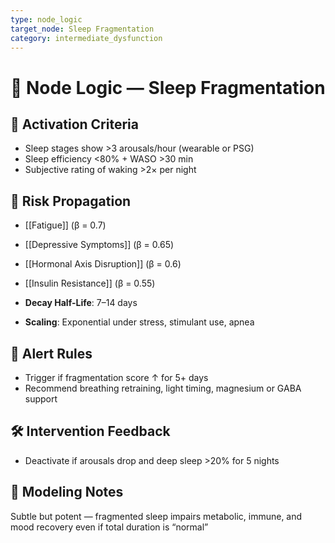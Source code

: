 ```yaml
---
type: node_logic
target_node: Sleep Fragmentation
category: intermediate_dysfunction
---
```


# 🧠 Node Logic — Sleep Fragmentation

## 🔑 Activation Criteria
- Sleep stages show >3 arousals/hour (wearable or PSG)
- Sleep efficiency <80% + WASO >30 min
- Subjective rating of waking >2× per night

## 🔁 Risk Propagation
- [[Fatigue]] (β = 0.7)
- [[Depressive Symptoms]] (β = 0.65)
- [[Hormonal Axis Disruption]] (β = 0.6)
- [[Insulin Resistance]] (β = 0.55)

- **Decay Half-Life**: 7–14 days
- **Scaling**: Exponential under stress, stimulant use, apnea

## 🚨 Alert Rules
- Trigger if fragmentation score ↑ for 5+ days
- Recommend breathing retraining, light timing, magnesium or GABA support

## 🛠 Intervention Feedback
- Deactivate if arousals drop and deep sleep >20% for 5 nights

## 🧠 Modeling Notes
Subtle but potent — fragmented sleep impairs metabolic, immune, and mood recovery even if total duration is “normal”
